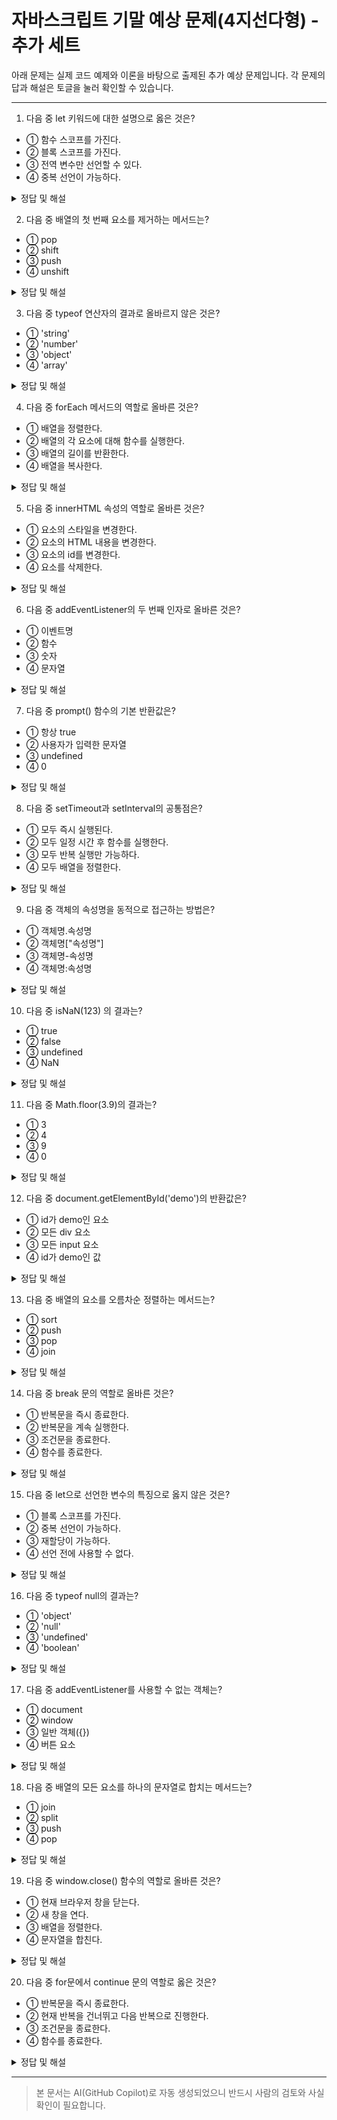 # 자바스크립트 기말 예상 문제(4지선다형) - 추가 세트

아래 문제는 실제 코드 예제와 이론을 바탕으로 출제된 추가 예상 문제입니다. 각 문제의 답과 해설은 토글을 눌러 확인할 수 있습니다.

---

1. 다음 중 let 키워드에 대한 설명으로 옳은 것은?
- ① 함수 스코프를 가진다.
- ② 블록 스코프를 가진다.
- ③ 전역 변수만 선언할 수 있다.
- ④ 중복 선언이 가능하다.
<details><summary>정답 및 해설</summary>
정답: ②
해설: let은 블록 스코프를 가진다.
</details>

2. 다음 중 배열의 첫 번째 요소를 제거하는 메서드는?
- ① pop
- ② shift
- ③ push
- ④ unshift
<details><summary>정답 및 해설</summary>
정답: ②
해설: shift는 배열의 첫 번째 요소를 제거한다.
</details>

3. 다음 중 typeof 연산자의 결과로 올바르지 않은 것은?
- ① 'string'
- ② 'number'
- ③ 'object'
- ④ 'array'
<details><summary>정답 및 해설</summary>
정답: ④
해설: typeof 배열은 'object'를 반환한다.
</details>

4. 다음 중 forEach 메서드의 역할로 올바른 것은?
- ① 배열을 정렬한다.
- ② 배열의 각 요소에 대해 함수를 실행한다.
- ③ 배열의 길이를 반환한다.
- ④ 배열을 복사한다.
<details><summary>정답 및 해설</summary>
정답: ②
해설: forEach는 배열의 각 요소에 대해 함수를 실행한다.
</details>

5. 다음 중 innerHTML 속성의 역할로 올바른 것은?
- ① 요소의 스타일을 변경한다.
- ② 요소의 HTML 내용을 변경한다.
- ③ 요소의 id를 변경한다.
- ④ 요소를 삭제한다.
<details><summary>정답 및 해설</summary>
정답: ②
해설: innerHTML은 요소의 HTML 내용을 변경한다.
</details>

6. 다음 중 addEventListener의 두 번째 인자로 올바른 것은?
- ① 이벤트명
- ② 함수
- ③ 숫자
- ④ 문자열
<details><summary>정답 및 해설</summary>
정답: ②
해설: 두 번째 인자는 실행할 함수이다.
</details>

7. 다음 중 prompt() 함수의 기본 반환값은?
- ① 항상 true
- ② 사용자가 입력한 문자열
- ③ undefined
- ④ 0
<details><summary>정답 및 해설</summary>
정답: ②
해설: prompt는 사용자가 입력한 문자열을 반환한다.
</details>

8. 다음 중 setTimeout과 setInterval의 공통점은?
- ① 모두 즉시 실행된다.
- ② 모두 일정 시간 후 함수를 실행한다.
- ③ 모두 반복 실행만 가능하다.
- ④ 모두 배열을 정렬한다.
<details><summary>정답 및 해설</summary>
정답: ②
해설: 둘 다 일정 시간 후 함수를 실행한다. setInterval은 반복, setTimeout은 1회 실행.
</details>

9. 다음 중 객체의 속성명을 동적으로 접근하는 방법은?
- ① 객체명.속성명
- ② 객체명["속성명"]
- ③ 객체명-속성명
- ④ 객체명:속성명
<details><summary>정답 및 해설</summary>
정답: ②
해설: 대괄호 표기법으로 동적 접근이 가능하다.
</details>

10. 다음 중 isNaN(123) 의 결과는?
- ① true
- ② false
- ③ undefined
- ④ NaN
<details><summary>정답 및 해설</summary>
정답: ②
해설: 123은 숫자이므로 false가 반환된다.
</details>

11. 다음 중 Math.floor(3.9)의 결과는?
- ① 3
- ② 4
- ③ 9
- ④ 0
<details><summary>정답 및 해설</summary>
정답: ①
해설: floor는 내림, 3.9는 3이 된다.
</details>

12. 다음 중 document.getElementById('demo')의 반환값은?
- ① id가 demo인 요소
- ② 모든 div 요소
- ③ 모든 input 요소
- ④ id가 demo인 값
<details><summary>정답 및 해설</summary>
정답: ①
해설: getElementById는 id가 demo인 요소를 반환한다.
</details>

13. 다음 중 배열의 요소를 오름차순 정렬하는 메서드는?
- ① sort
- ② push
- ③ pop
- ④ join
<details><summary>정답 및 해설</summary>
정답: ①
해설: sort는 배열을 정렬한다.
</details>

14. 다음 중 break 문의 역할로 올바른 것은?
- ① 반복문을 즉시 종료한다.
- ② 반복문을 계속 실행한다.
- ③ 조건문을 종료한다.
- ④ 함수를 종료한다.
<details><summary>정답 및 해설</summary>
정답: ①
해설: break는 반복문을 즉시 종료한다.
</details>

15. 다음 중 let으로 선언한 변수의 특징으로 옳지 않은 것은?
- ① 블록 스코프를 가진다.
- ② 중복 선언이 가능하다.
- ③ 재할당이 가능하다.
- ④ 선언 전에 사용할 수 없다.
<details><summary>정답 및 해설</summary>
정답: ②
해설: let은 같은 스코프 내에서 중복 선언이 불가능하다.
</details>

16. 다음 중 typeof null의 결과는?
- ① 'object'
- ② 'null'
- ③ 'undefined'
- ④ 'boolean'
<details><summary>정답 및 해설</summary>
정답: ①
해설: typeof null은 'object'를 반환한다(자바스크립트의 역사적 버그).
</details>

17. 다음 중 addEventListener를 사용할 수 없는 객체는?
- ① document
- ② window
- ③ 일반 객체({})
- ④ 버튼 요소
<details><summary>정답 및 해설</summary>
정답: ③
해설: 일반 객체에는 addEventListener를 사용할 수 없다.
</details>

18. 다음 중 배열의 모든 요소를 하나의 문자열로 합치는 메서드는?
- ① join
- ② split
- ③ push
- ④ pop
<details><summary>정답 및 해설</summary>
정답: ①
해설: join은 배열의 모든 요소를 문자열로 합친다.
</details>

19. 다음 중 window.close() 함수의 역할로 올바른 것은?
- ① 현재 브라우저 창을 닫는다.
- ② 새 창을 연다.
- ③ 배열을 정렬한다.
- ④ 문자열을 합친다.
<details><summary>정답 및 해설</summary>
정답: ①
해설: window.close는 현재 창을 닫는다.
</details>

20. 다음 중 for문에서 continue 문의 역할로 옳은 것은?
- ① 반복문을 즉시 종료한다.
- ② 현재 반복을 건너뛰고 다음 반복으로 진행한다.
- ③ 조건문을 종료한다.
- ④ 함수를 종료한다.
<details><summary>정답 및 해설</summary>
정답: ②
해설: continue는 현재 반복을 건너뛰고 다음 반복으로 진행한다.
</details>

---

> 본 문서는 AI(GitHub Copilot)로 자동 생성되었으니 반드시 사람의 검토와 사실 확인이 필요합니다.
